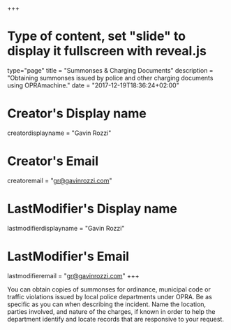 +++
# Type of content, set "slide" to display it fullscreen with reveal.js
type="page"
title = "Summonses & Charging Documents"
description = "Obtaining summonses issued by police and other charging documents using OPRAmachine."
date = "2017-12-19T18:36:24+02:00"
# Creator's Display name
creatordisplayname = "Gavin Rozzi"
# Creator's Email
creatoremail = "gr@gavinrozzi.com"
# LastModifier's Display name
lastmodifierdisplayname = "Gavin Rozzi"
# LastModifier's Email
lastmodifieremail = "gr@gavinrozzi.com"
+++

You can obtain copies of summonses for ordinance, municipal code or traffic violations issued by local police departments under OPRA. Be as specific as you can when describing the incident. Name the location, parties involved, and nature of the charges, if known in order to help the department identify and locate records that are responsive to your request.
